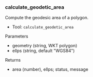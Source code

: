### calculate_geodetic_area

Compute the geodesic area of a polygon.

- Tool: `calculate_geodetic_area`

Parameters

- geometry (string, WKT polygon)
- ellps (string, default "WGS84")

Returns

- area (number), ellps; status, message
